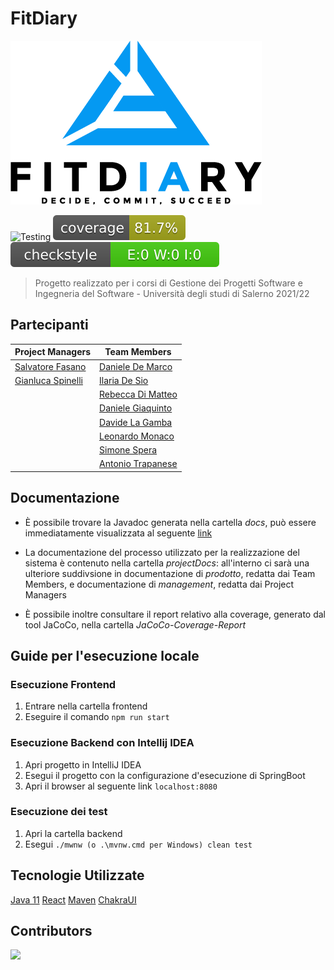 # FitDiary

![FitDiary Logo](.github/FitDiaryLogo.png)

![Testing](https://github.com/fasanosalvatore/FitDiary/actions/workflows/test.yml/badge.svg)
![Branch Coverage](.github/badges/branches.svg)
![Checkstyle](.github/badges/checkstyle-result.svg)

> Progetto realizzato per i corsi di Gestione dei Progetti Software e Ingegneria del Software - Università degli studi di Salerno 2021/22

## Partecipanti

| Project Managers | Team Members |
|---|---|
| [Salvatore Fasano](https://github.com/fasanosalvatore) | [Daniele De Marco](https://github.com/dany98sa)|
| [Gianluca Spinelli](https://github.com/GianlucaSpinelli) | [Ilaria De Sio](https://github.com/iladesio) |
|   | [Rebecca Di Matteo](https://github.com/rebeccadimatteo) |
|   | [Daniele Giaquinto](https://github.com/exSnake) |
|   | [Davide La Gamba](https://github.com/davide-lagamba) |
|   | [Leonardo Monaco](https://github.com/lnrdmnc) |
|   | [Simone Spera](https://github.com/Everysimo) |
|   | [Antonio Trapanese](https://github.com/MastAntonio) |

## Documentazione

* È possibile trovare la Javadoc generata nella cartella *docs*, può essere immediatamente visualizzata al seguente [link](https://fasanosalvatore.github.io/FitDiary/)

* La documentazione del processo utilizzato per la realizzazione del sistema è contenuto nella cartella *projectDocs*: all'interno ci sarà una ulteriore suddivsione in documentazione di *prodotto*, redatta dai Team Members, e documentazione di *management*, redatta dai Project Managers

* È possibile inoltre consultare il report relativo alla coverage, generato dal tool JaCoCo, nella cartella *JaCoCo-Coverage-Report*

## Guide per l'esecuzione locale

### Esecuzione Frontend

1. Entrare nella cartella frontend
2. Eseguire il comando `npm run start`

### Esecuzione Backend con Intellij IDEA

1. Apri progetto in IntelliJ IDEA
2. Esegui il progetto con la configurazione d'esecuzione di SpringBoot
3. Apri il browser al seguente link `localhost:8080`

### Esecuzione dei test

1. Apri la cartella backend
2. Esegui `./mwnw (o .\mvnw.cmd per Windows) clean test`

## Tecnologie Utilizzate

[Java 11](https://jdk.java.net/11/)
[React](https://it.reactjs.org/)
[Maven](https://maven.apache.org/)
[ChakraUI](https://chakra-ui.com/)

## Contributors

<a href="https://github.com/fasanosalvatore/FitDiary/graphs/contributors">
  <img src="https://contrib.rocks/image?repo=fasanosalvatore/FitDiary" />
</a>
